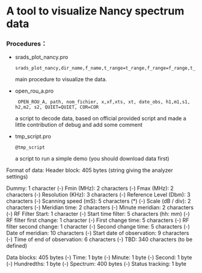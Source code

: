 # A tool to visualize Nancy spectrum data

### Procedures：

- srads_plot_nancy.pro 

  ```idl
  srads_plot_nancy,dir_name,f_name,t_range=t_range,f_range=f_range,t_ratio=t_ratio
  ```

  main procedure to visualize the data.


- open_rou_a.pro

  ```idl
   OPEN_ROU_A, path, nom_fichier, x,xf,xts, xt, date_obs, h1,m1,s1, h2,m2, s2, QUIET=QUIET, COR=COR
  ```

  a script to decode data, based on official provided script and made a little contribution of debug and add some comment


- tmp_script.pro

  ``` idl
  @tmp_script
  ```

  a script to run a simple demo (you should download data first)







Format of data:
Header block: 405 bytes (string giving the analyzer settings)

Dummy: 1 character
(-) Fmin (MHz): 2 characters
(-) Fmax (MHz): 2 characters
(-) Resolution (KHz): 3 characters
(-) Reference Level (Dbm): 3 characters
(-) Scanning speed (mS): 5 characters (*)
(-) Scale (dB / div): 2 characters
(-) Meridian time: 2 characters
(-) Minute meridian: 2 characters
(-) RF Filter Start: 1 character
(-) Start time filter: 5 characters (hh: mm)
(-) RF filter first change: 1 character
(-) First change time: 5 characters
(-) RF filter second change: 1 character
(-) Second change time: 5 characters
(-) Date of meridian: 10 characters
(-) Start date of observation: 9 characters
(-) Time of end of observation: 6 characters
(-) TBD: 340 characters (to be defined)

Data blocks: 405 bytes
(-) Time: 1 byte
(-) Minute: 1 byte
(-) Second: 1 byte
(-) Hundredths: 1 byte
(-) Spectrum: 400 bytes
(-) Status tracking: 1 byte